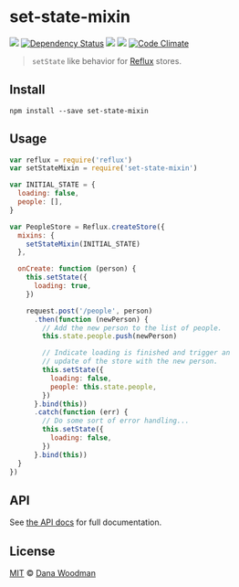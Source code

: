 # set-state-mixin

[![](https://img.shields.io/travis/danawoodman/set-state-mixin.svg)](https://travis-ci.org/danawoodman/set-state-mixin)
[![Dependency Status](https://img.shields.io/david/danawoodman/set-state-mixin.svg)](https://david-dm.org/danawoodman/set-state-mixin)
![](https://img.shields.io/npm/dm/set-state-mixin.svg)
![](https://img.shields.io/npm/v/set-state-mixin.svg)
[![Code Climate](https://codeclimate.com/github/danawoodman/set-state-mixin/badges/gpa.svg)](https://codeclimate.com/github/danawoodman/set-state-mixin)

> `setState` like behavior for [Reflux][reflux] stores.


## Install

```
npm install --save set-state-mixin
```


## Usage

```js
var reflux = require('reflux')
var setStateMixin = require('set-state-mixin')

var INITIAL_STATE = {
  loading: false,
  people: [],
}

var PeopleStore = Reflux.createStore({
  mixins: {
    setStateMixin(INITIAL_STATE)
  },

  onCreate: function (person) {
    this.setState({
      loading: true,
    })

    request.post('/people', person)
      .then(function (newPerson) {
        // Add the new person to the list of people.
        this.state.people.push(newPerson)

        // Indicate loading is finished and trigger an
        // update of the store with the new person.
        this.setState({
          loading: false,
          people: this.state.people,
        })
      }.bind(this))
      .catch(function (err) {
        // Do some sort of error handling...
        this.setState({
          loading: false,
        })
      }.bind(this))
  }
})
```


## API

See [the API docs](api.md) for full documentation.


## License

[MIT](license) &copy; [Dana Woodman][dana]


[reflux]: https://github.com/reflux/refluxjs
[dana]: http://danawoodman.com
